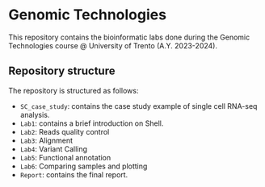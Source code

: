 # Genomic Technologies
This repository contains the bioinformatic labs done during the Genomic Technologies course @ University of Trento (A.Y. 2023-2024). 

## Repository structure
The repository is structured as follows:
- `SC_case_study`: contains the case study example of single cell RNA-seq analysis.
- `Lab1`: contains a brief introduction on Shell.
- `Lab2`: Reads quality control
- `Lab3`: Alignment
- `Lab4`: Variant Calling
- `Lab5`: Functional annotation
- `Lab6`: Comparing samples and plotting
- `Report`: contains the final report.

